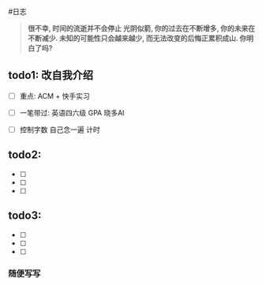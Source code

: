#日志

> **很不幸, 时间的流逝并不会停止
> 光阴似箭, 你的过去在不断增多, 你的未来在不断减少.
> 未知的可能性只会越来越少, 而无法改变的后悔正累积成山.
> 你明白了吗?**

## todo1:  改自我介绍

- [ ] 重点: ACM + 快手实习

- [ ] 一笔带过:  英语四六级 GPA  晓多AI

- [ ] 控制字数 自己念一遍 计时

## todo2: 

- [ ] 

- [ ] 

- [ ] 

## todo3: 

- [ ] 

- [ ] 

- [ ] 

### 随便写写
> 
> 
> 
> 
> 